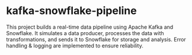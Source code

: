 # kafka-snowflake-pipeline
This project builds a real-time data pipeline using Apache Kafka and Snowflake. It simulates a data producer, processes the data with transformations, and sends it to Snowflake for storage and analysis. Error handling &amp; logging are implemented to ensure reliability.

